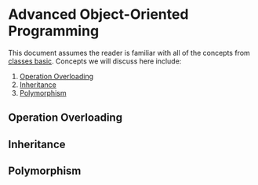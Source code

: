 # Advanced Object-Oriented Programming
This document assumes the reader is familiar with all of the concepts from 
[classes basic](#../classes_basic). Concepts we will discuss here include:

  1. [Operation Overloading](#markdown-header-operation-overloading)
  2. [Inheritance](#markdown-header-inheritance)
  3. [Polymorphism](#markdown-header-polymorphism)

## Operation Overloading

## Inheritance

## Polymorphism

